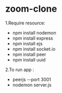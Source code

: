 # zoom-clone
1.Require resource:
- npm install nodemon
- npm install express
- npm install ejs
- npm install socket.io
- npm install peer
- npm install uuid

2.To run app :
- peerjs --port 3001
- nodemon server.js
